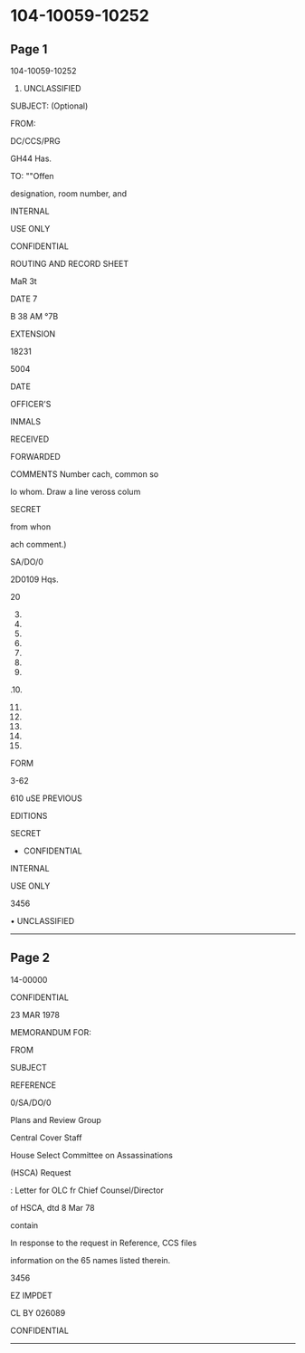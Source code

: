 # 104-10059-10252

## Page 1

104-10059-10252

1. UNCLASSIFIED

SUBJECT: (Optional)

FROM:

DC/CCS/PRG

GH44 Has.

TO: ""Offen

designation, room number, and

INTERNAL

USE ONLY

CONFIDENTIAL

ROUTING AND RECORD SHEET

MaR 3t

DATE 7

B 38 AM °7B

EXTENSION

18231

5004

DATE

OFFICER'S

INMALS

RECEIVED

FORWARDED

COMMENTS Number cach, common so

lo whom. Draw a line veross colum

SECRET

from whon

ach comment.)

SA/DO/0

2D0109 Hqs.

20

3.

4.

5.

6.

7.

8.

9.

.10.

11.

12.

13.

14.

15.

FORM

3-62

610 uSE PREVIOUS

EDITIONS

SECRET

* CONFIDENTIAL

INTERNAL

USE ONLY

3456

• UNCLASSIFIED

---

## Page 2

14-00000

CONFIDENTIAL

23 MAR 1978

MEMORANDUM FOR:

FROM

SUBJECT

REFERENCE

0/SA/DO/0

Plans and Review Group

Central Cover Staff

House Select Committee on Assassinations

(HSCA) Request

: Letter for OLC fr Chief Counsel/Director

of HSCA, dtd 8 Mar 78

contain

In response to the request in Reference, CCS files

information on the 65 names listed therein.

3456

EZ IMPDET

CL BY 026089

CONFIDENTIAL

---


